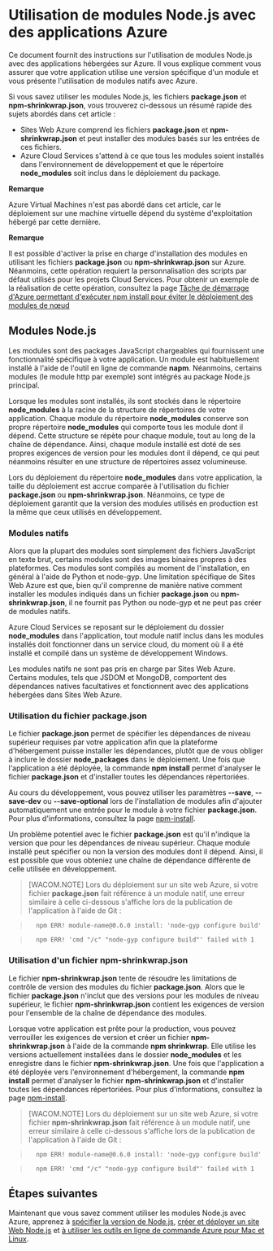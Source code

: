 <properties linkid="develop-nodejs-common-tasks-working-with-node-modules" urlDisplayName="Working with Node.js Modules" pageTitle="Working with Node.js Modules" metaKeywords="" description="" metaCanonical="" services="" documentationCenter="nodejs" title="Using Node.js Modules with Azure applications" authors="larryfr" solutions="" manager="paulettm" editor="mollybos" />

<tags ms.service="na" ms.workload="na" ms.tgt_pltfrm="na" ms.devlang="nodejs" ms.topic="article" ms.date="09/17/2014" ms.author="larryfr"></tags>

# Utilisation de modules Node.js avec des applications Azure

Ce document fournit des instructions sur l'utilisation de modules Node.js avec des applications hébergées sur Azure. Il vous explique comment vous assurer que votre application utilise une version spécifique d'un module et vous présente l'utilisation de modules natifs avec Azure.

Si vous savez utiliser les modules Node.js, les fichiers **package.json** et **npm-shrinkwrap.json**, vous trouverez ci-dessous un résumé rapide des sujets abordés dans cet article :

-   Sites Web Azure comprend les fichiers **package.json** et **npm-shrinkwrap.json** et peut installer des modules basés sur les entrées de ces fichiers.
-   Azure Cloud Services s'attend à ce que tous les modules soient installés dans l'environnement de développement et que le répertoire **node\_modules** soit inclus dans le déploiement du package.

<div class="dev-callout">
<strong>Remarque</strong>
<p>Azure Virtual Machines n'est pas abord&eacute; dans cet article, car le d&eacute;ploiement sur une machine virtuelle d&eacute;pend du syst&egrave;me d'exploitation h&eacute;berg&eacute; par cette derni&egrave;re.</p>
</div>

<div class="dev-callout">
<strong>Remarque</strong>
<p>Il est possible d'activer la prise en charge d'installation des modules en utilisant les fichiers <b>package.json</b> ou <b>npm-shrinkwrap.json</b> sur Azure. N&eacute;anmoins, cette op&eacute;ration requiert la personnalisation des scripts par d&eacute;faut utilis&eacute;s pour les projets Cloud&nbsp;Services. Pour obtenir un exemple de la r&eacute;alisation de cette op&eacute;ration, consultez la page <a href="http://nodeblog.azurewebsites.net/startup-task-to-run-npm-in-azure">T&acirc;che de d&eacute;marrage d'Azure permettant d'ex&eacute;cuter npm install pour &eacute;viter le d&eacute;ploiement des modules de n&oelig;ud</a></p>
</div>

## Modules Node.js

Les modules sont des packages JavaScript chargeables qui fournissent une fonctionnalité spécifique à votre application. Un module est habituellement installé à l'aide de l'outil en ligne de commande **napm**. Néanmoins, certains modules (le module http par exemple) sont intégrés au package Node.js principal.

Lorsque les modules sont installés, ils sont stockés dans le répertoire **node\_modules** à la racine de la structure de répertoires de votre application. Chaque module du répertoire **node\_modules** conserve son propre répertoire **node\_modules** qui comporte tous les module dont il dépend. Cette structure se répète pour chaque module, tout au long de la chaîne de dépendance. Ainsi, chaque module installé est doté de ses propres exigences de version pour les modules dont il dépend, ce qui peut néanmoins résulter en une structure de répertoires assez volumineuse.

Lors du déploiement du répertoire **node\_modules** dans votre application, la taille du déploiement est accrue comparée à l'utilisation du fichier **package.json** ou **npm-shrinkwrap.json**. Néanmoins, ce type de déploiement garantit que la version des modules utilisés en production est la même que ceux utilisés en développement.

### Modules natifs

Alors que la plupart des modules sont simplement des fichiers JavaScript en texte brut, certains modules sont des images binaires propres à des plateformes. Ces modules sont compilés au moment de l'installation, en général à l'aide de Python et node-gyp. Une limitation spécifique de Sites Web Azure est que, bien qu'il comprenne de manière native comment installer les modules indiqués dans un fichier **package.json** ou **npm-shrinkwrap.json**, il ne fournit pas Python ou node-gyp et ne peut pas créer de modules natifs.

Azure Cloud Services se reposant sur le déploiement du dossier **node\_modules** dans l'application, tout module natif inclus dans les modules installés doit fonctionner dans un service cloud, du moment où il a été installé et compilé dans un système de développement Windows.

Les modules natifs ne sont pas pris en charge par Sites Web Azure. Certains modules, tels que JSDOM et MongoDB, comportent des dépendances natives facultatives et fonctionnent avec des applications hébergées dans Sites Web Azure.

### Utilisation du fichier package.json

Le fichier **package.json** permet de spécifier les dépendances de niveau supérieur requises par votre application afin que la plateforme d'hébergement puisse installer les dépendances, plutôt que de vous obliger à inclure le dossier **node\_packages** dans le déploiement. Une fois que l'application a été déployée, la commande **npm install** permet d'analyser le fichier **package.json** et d'installer toutes les dépendances répertoriées.

Au cours du développement, vous pouvez utiliser les paramètres **--save**, **--save-dev** ou **--save-optional** lors de l'installation de modules afin d'ajouter automatiquement une entrée pour le module à votre fichier **package.json**. Pour plus d'informations, consultez la page [npm-install][].

Un problème potentiel avec le fichier **package.json** est qu'il n'indique la version que pour les dépendances de niveau supérieur. Chaque module installé peut spécifier ou non la version des modules dont il dépend. Ainsi, il est possible que vous obteniez une chaîne de dépendance différente de celle utilisée en développement.

> [WACOM.NOTE]
> Lors du déploiement sur un site web Azure, si votre fichier **package.json** fait référence à un module natif, une erreur similaire à celle ci-dessous s'affiche lors de la publication de l'application à l'aide de Git :

>       npm ERR! module-name@0.6.0 install: 'node-gyp configure build'

>       npm ERR! 'cmd "/c" "node-gyp configure build"' failed with 1    

### Utilisation d'un fichier npm-shrinkwrap.json

Le fichier **npm-shrinkwrap.json** tente de résoudre les limitations de contrôle de version des modules du fichier **package.json**. Alors que le fichier **package.json** n'inclut que des versions pour les modules de niveau supérieur, le fichier **npm-shrinkwrap.json** contient les exigences de version pour l'ensemble de la chaîne de dépendance des modules.

Lorsque votre application est prête pour la production, vous pouvez verrouiller les exigences de version et créer un fichier **npm-shrinkwrap.json** à l'aide de la commande **npm shrinkwrap**. Elle utilise les versions actuellement installées dans le dossier **node\_modules** et les enregistre dans le fichier **npm-shrinkwrap.json**. Une fois que l'application a été déployée vers l'environnement d'hébergement, la commande **npm install** permet d'analyser le fichier **npm-shrinkwrap.json** et d'installer toutes les dépendances répertoriées. Pour plus d'informations, consultez la page [npm-install][].

> [WACOM.NOTE]
> Lors du déploiement sur un site web Azure, si votre fichier **npm-shrinkwrap.json** fait référence à un module natif, une erreur similaire à celle ci-dessous s'affiche lors de la publication de l'application à l'aide de Git :

>       npm ERR! module-name@0.6.0 install: 'node-gyp configure build'

>       npm ERR! 'cmd "/c" "node-gyp configure build"' failed with 1

## Étapes suivantes

Maintenant que vous savez comment utiliser les modules Node.js avec Azure, apprenez à [spécifier la version de Node.js][], [créer et déployer un site Web Node.js][] et [à utiliser les outils en ligne de commande Azure pour Mac et Linux][].

  [Tâche de démarrage d'Azure permettant d'exécuter npm install pour éviter le déploiement des modules de nœud]: http://nodeblog.azurewebsites.net/startup-task-to-run-npm-in-azure
  [npm-install]: https://npmjs.org/doc/install.html
  [spécifier la version de Node.js]: /fr-fr/documentation/articles/nodejs-specify-node-version-azure-apps/
  [créer et déployer un site Web Node.js]: /fr-fr/documentation/articles/web-sites-nodejs-develop-deploy-mac/
  [à utiliser les outils en ligne de commande Azure pour Mac et Linux]: /fr-fr/documentation/articles/xplat-cli/
